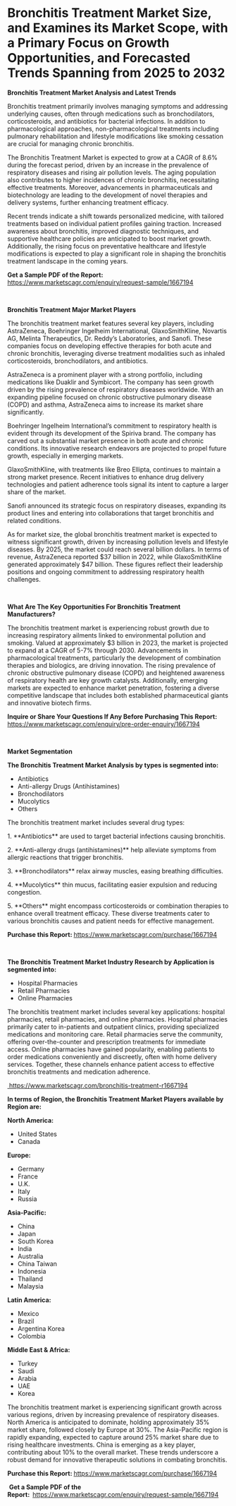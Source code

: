 <p><h1>Bronchitis Treatment Market Size, and Examines its Market Scope, with a Primary Focus on Growth Opportunities, and Forecasted Trends Spanning from 2025 to 2032</h1></p><p><strong>Bronchitis Treatment Market Analysis and Latest Trends</strong></p>
<p><p>Bronchitis treatment primarily involves managing symptoms and addressing underlying causes, often through medications such as bronchodilators, corticosteroids, and antibiotics for bacterial infections. In addition to pharmacological approaches, non-pharmacological treatments including pulmonary rehabilitation and lifestyle modifications like smoking cessation are crucial for managing chronic bronchitis.</p><p>The Bronchitis Treatment Market is expected to grow at a CAGR of 8.6% during the forecast period, driven by an increase in the prevalence of respiratory diseases and rising air pollution levels. The aging population also contributes to higher incidences of chronic bronchitis, necessitating effective treatments. Moreover, advancements in pharmaceuticals and biotechnology are leading to the development of novel therapies and delivery systems, further enhancing treatment efficacy.</p><p>Recent trends indicate a shift towards personalized medicine, with tailored treatments based on individual patient profiles gaining traction. Increased awareness about bronchitis, improved diagnostic techniques, and supportive healthcare policies are anticipated to boost market growth. Additionally, the rising focus on preventative healthcare and lifestyle modifications is expected to play a significant role in shaping the bronchitis treatment landscape in the coming years.</p></p>
<p><strong>Get a Sample PDF of the Report:&nbsp;</strong> <a href="https://www.marketscagr.com/enquiry/request-sample/1667194?utm_campaign=2116&utm_medium=2&utm_source=Github&utm_content=ia&utm_term=17042025&utm_id=bronchitis-treatment">https://www.marketscagr.com/enquiry/request-sample/1667194</a></p>
<p>&nbsp;</p>
<p><strong>Bronchitis Treatment Major Market Players</strong></p>
<p><p>The bronchitis treatment market features several key players, including AstraZeneca, Boehringer Ingelheim International, GlaxoSmithKline, Novartis AG, Melinta Therapeutics, Dr. Reddy’s Laboratories, and Sanofi. These companies focus on developing effective therapies for both acute and chronic bronchitis, leveraging diverse treatment modalities such as inhaled corticosteroids, bronchodilators, and antibiotics.</p><p>AstraZeneca is a prominent player with a strong portfolio, including medications like Duaklir and Symbicort. The company has seen growth driven by the rising prevalence of respiratory diseases worldwide. With an expanding pipeline focused on chronic obstructive pulmonary disease (COPD) and asthma, AstraZeneca aims to increase its market share significantly.</p><p>Boehringer Ingelheim International’s commitment to respiratory health is evident through its development of the Spiriva brand. The company has carved out a substantial market presence in both acute and chronic conditions. Its innovative research endeavors are projected to propel future growth, especially in emerging markets.</p><p>GlaxoSmithKline, with treatments like Breo Ellipta, continues to maintain a strong market presence. Recent initiatives to enhance drug delivery technologies and patient adherence tools signal its intent to capture a larger share of the market.</p><p>Sanofi announced its strategic focus on respiratory diseases, expanding its product lines and entering into collaborations that target bronchitis and related conditions. </p><p>As for market size, the global bronchitis treatment market is expected to witness significant growth, driven by increasing pollution levels and lifestyle diseases. By 2025, the market could reach several billion dollars. In terms of revenue, AstraZeneca reported $37 billion in 2022, while GlaxoSmithKline generated approximately $47 billion. These figures reflect their leadership positions and ongoing commitment to addressing respiratory health challenges.</p></p>
<p>&nbsp;</p>
<p><strong>What Are The Key Opportunities For Bronchitis Treatment Manufacturers?</strong></p>
<p><p>The bronchitis treatment market is experiencing robust growth due to increasing respiratory ailments linked to environmental pollution and smoking. Valued at approximately $3 billion in 2023, the market is projected to expand at a CAGR of 5-7% through 2030. Advancements in pharmacological treatments, particularly the development of combination therapies and biologics, are driving innovation. The rising prevalence of chronic obstructive pulmonary disease (COPD) and heightened awareness of respiratory health are key growth catalysts. Additionally, emerging markets are expected to enhance market penetration, fostering a diverse competitive landscape that includes both established pharmaceutical giants and innovative biotech firms.</p></p>
<p><strong>Inquire or Share Your Questions If Any Before Purchasing This Report:</strong> <a href="https://www.marketscagr.com/enquiry/pre-order-enquiry/1667194?utm_campaign=2116&utm_medium=2&utm_source=Github&utm_content=ia&utm_term=17042025&utm_id=bronchitis-treatment">https://www.marketscagr.com/enquiry/pre-order-enquiry/1667194</a></p>
<p>&nbsp;</p>
<p><strong>Market Segmentation</strong></p>
<p><strong>The Bronchitis Treatment Market Analysis by types is segmented into:</strong></p>
<p><ul><li>Antibiotics</li><li>Anti-allergy Drugs (Antihistamines)</li><li>Bronchodilators</li><li>Mucolytics</li><li>Others</li></ul></p>
<p><p>The bronchitis treatment market includes several drug types: </p><p>1. **Antibiotics** are used to target bacterial infections causing bronchitis.</p><p>2. **Anti-allergy drugs (antihistamines)** help alleviate symptoms from allergic reactions that trigger bronchitis.</p><p>3. **Bronchodilators** relax airway muscles, easing breathing difficulties.</p><p>4. **Mucolytics** thin mucus, facilitating easier expulsion and reducing congestion.  </p><p>5. **Others** might encompass corticosteroids or combination therapies to enhance overall treatment efficacy. These diverse treatments cater to various bronchitis causes and patient needs for effective management.</p></p>
<p><strong>Purchase this Report:&nbsp;</strong><a href="https://www.marketscagr.com/purchase/1667194?utm_campaign=2116&utm_medium=2&utm_source=Github&utm_content=ia&utm_term=17042025&utm_id=bronchitis-treatment">https://www.marketscagr.com/purchase/1667194</a></p>
<p>&nbsp;</p>
<p><strong>The Bronchitis Treatment Market Industry Research by Application is segmented into:</strong></p>
<p><ul><li>Hospital Pharmacies</li><li>Retail Pharmacies</li><li>Online Pharmacies</li></ul></p>
<p><p>The bronchitis treatment market includes several key applications: hospital pharmacies, retail pharmacies, and online pharmacies. Hospital pharmacies primarily cater to in-patients and outpatient clinics, providing specialized medications and monitoring care. Retail pharmacies serve the community, offering over-the-counter and prescription treatments for immediate access. Online pharmacies have gained popularity, enabling patients to order medications conveniently and discreetly, often with home delivery services. Together, these channels enhance patient access to effective bronchitis treatments and medication adherence.</p></p>
<p><a href="https://www.marketscagr.com/bronchitis-treatment-r1667194?utm_campaign=2116&utm_medium=2&utm_source=Github&utm_content=ia&utm_term=17042025&utm_id=bronchitis-treatment">&nbsp;https://www.marketscagr.com/bronchitis-treatment-r1667194</a></p>
<p><strong>In terms of Region, the Bronchitis Treatment Market Players available by Region are:</strong></p>
<p>
    <p> <strong> North America: </strong>
        <ul>
            <li>United States</li>
            <li>Canada</li>
        </ul>
        </p> 
    <p> <strong> Europe: </strong>
        <ul>
            <li>Germany</li>
            <li>France</li>
            <li>U.K.</li>
            <li>Italy</li>
            <li>Russia</li>
        </ul>
        </p> 
    <p> <strong> Asia-Pacific: </strong>
        <ul>
            <li>China</li>
            <li>Japan</li>
            <li>South Korea</li>
            <li>India</li>
            <li>Australia</li>
            <li>China Taiwan</li>
            <li>Indonesia</li>
            <li>Thailand</li>
            <li>Malaysia</li>
        </ul>
        </p> 
    <p> <strong> Latin America: </strong>
        <ul>
            <li>Mexico</li>
            <li>Brazil</li>
            <li>Argentina Korea</li>
            <li>Colombia</li>
        </ul>
        </p> 
    <p> <strong> Middle East & Africa: </strong>
        <ul>
            <li>Turkey</li>
            <li>Saudi</li>
            <li>Arabia</li>
            <li>UAE</li>
            <li>Korea</li>
        </ul>
    </p>
    </p>
<p><p>The bronchitis treatment market is experiencing significant growth across various regions, driven by increasing prevalence of respiratory diseases. North America is anticipated to dominate, holding approximately 35% market share, followed closely by Europe at 30%. The Asia-Pacific region is rapidly expanding, expected to capture around 25% market share due to rising healthcare investments. China is emerging as a key player, contributing about 10% to the overall market. These trends underscore a robust demand for innovative therapeutic solutions in combating bronchitis.</p></p>
<p><strong>Purchase this Report: </strong><a href="https://www.marketscagr.com/purchase/1667194?utm_campaign=2116&utm_medium=2&utm_source=Github&utm_content=ia&utm_term=17042025&utm_id=bronchitis-treatment">https://www.marketscagr.com/purchase/1667194</a></p>
<p>&nbsp;<strong>Get a Sample PDF of the Report:&nbsp;&nbsp;</strong><a href="https://www.marketscagr.com/enquiry/request-sample/1667194?utm_campaign=2116&utm_medium=2&utm_source=Github&utm_content=ia&utm_term=17042025&utm_id=bronchitis-treatment">https://www.marketscagr.com/enquiry/request-sample/1667194</a></p>
<p><strong></strong></p>
<p><p></p><p></p><p></p></p>